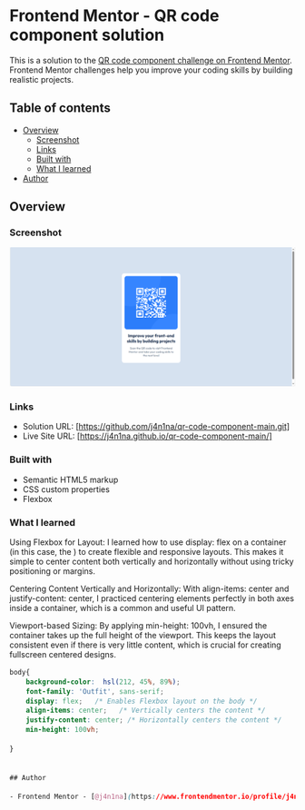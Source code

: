 # Frontend Mentor - QR code component solution

This is a solution to the [QR code component challenge on Frontend Mentor](https://www.frontendmentor.io/challenges/qr-code-component-iux_sIO_H). Frontend Mentor challenges help you improve your coding skills by building realistic projects. 

## Table of contents

- [Overview](#overview)
  - [Screenshot](#screenshot)
  - [Links](#links)
  - [Built with](#built-with)
  - [What I learned](#what-i-learned)
- [Author](#author)

## Overview

### Screenshot
![QR Code Screenshot](./images/Screenshot%20QR%20Code.png)

### Links

- Solution URL: [https://github.com/j4n1na/qr-code-component-main.git]
- Live Site URL: [https://j4n1na.github.io/qr-code-component-main/]



### Built with

- Semantic HTML5 markup
- CSS custom properties
- Flexbox


### What I learned

Using Flexbox for Layout:
I learned how to use display: flex on a container (in this case, the <body>) to create flexible and responsive layouts. This makes it simple to center content both vertically and horizontally without using tricky positioning or margins.

Centering Content Vertically and Horizontally:
With align-items: center and justify-content: center, I practiced centering elements perfectly in both axes inside a container, which is a common and useful UI pattern.

Viewport-based Sizing:
By applying min-height: 100vh, I ensured the container takes up the full height of the viewport. This keeps the layout consistent even if there is very little content, which is crucial for creating fullscreen centered designs.

```css
body{
    background-color:  hsl(212, 45%, 89%);
    font-family: 'Outfit', sans-serif;
    display: flex;   /* Enables Flexbox layout on the body */
    align-items: center;   /* Vertically centers the content */
    justify-content: center; /* Horizontally centers the content */
    min-height: 100vh; 

}


## Author

- Frontend Mentor - [@j4n1na](https://www.frontendmentor.io/profile/j4n1na)
